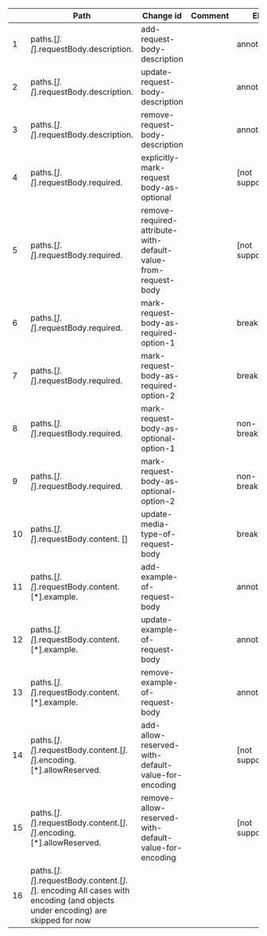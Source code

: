 |    | Path                                                                                                                         | Change id                                                      | Comment | ER                           | Link                                                           |
|----|------------------------------------------------------------------------------------------------------------------------------|----------------------------------------------------------------|---------|------------------------------|----------------------------------------------------------------|
| 1  | paths.[*].[*].requestBody.description. <value>                                                                               | add-request-body-description                                   |         | annotation                   | add-request-body-description                                   |
| 2  | paths.[*].[*].requestBody.description. <value>                                                                               | update-request-body-description                                |         | annotation                   | update-request-body-description                                |
| 3  | paths.[*].[*].requestBody.description. <value>                                                                               | remove-request-body-description                                |         | annotation                   | remove-request-body-description                                |
| 4  | paths.[*].[*].requestBody.required. <value>                                                                                  | explicitly-mark-request body-as-optional                       |         | <no changes> [not supported] | explicitly-mark-request body-as-optional                       |
| 5  | paths.[*].[*].requestBody.required. <value>                                                                                  | remove-required-attribute-with-default-value-from-request-body |         | <no changes> [not supported] | remove-required-attribute-with-default-value-from-request-body |
| 6  | paths.[*].[*].requestBody.required. <value>                                                                                  | mark-request-body-as-required-option-1                         |         | breaking                     | mark-request-body-as-required-option-1                         |
| 7  | paths.[*].[*].requestBody.required. <value>                                                                                  | mark-request-body-as-required-option-2                         |         | breaking                     | mark-request-body-as-required-option-2                         |
| 8  | paths.[*].[*].requestBody.required. <value>                                                                                  | mark-request-body-as-optional-option-1                         |         | non-breaking                 | mark-request-body-as-optional-option-1                         |
| 9  | paths.[*].[*].requestBody.required. <value>                                                                                  | mark-request-body-as-optional-option-2                         |         | non-breaking                 | mark-request-body-as-optional-option-2                         |
| 10 | paths.[*].[*].requestBody.content. [<media-type>]                                                                            | update-media-type-of-request-body                              |         | breaking                     | update-media-type-of-request-body                              |
| 11 | paths.[*].[*].requestBody.content.[*].example. <value>                                                                       | add-example-of-request-body                                    |         | annotation                   | add-example-of-request-body                                    |
| 12 | paths.[*].[*].requestBody.content.[*].example. <value>                                                                       | update-example-of-request-body                                 |         | annotation                   | update-example-of-request-body                                 |
| 13 | paths.[*].[*].requestBody.content.[*].example. <value>                                                                       | remove-example-of-request-body                                 |         | annotation                   | remove-example-of-request-body                                 |
| 14 | paths.[*].[*].requestBody.content.[*].[*].encoding.[*].allowReserved. <value>                                                | add-allow-reserved-with-default-value-for-encoding             |         | <no changes> [not supported] | add-allow-reserved-with-default-value-for-encoding             |
| 15 | paths.[*].[*].requestBody.content.[*].[*].encoding.[*].allowReserved. <value>                                                | remove-allow-reserved-with-default-value-for-encoding          |         | <no changes> [not supported] | remove-allow-reserved-with-default-value-for-encoding          |
| 16 | paths.[*].[*].requestBody.content.[*].[*]. encoding All cases with encoding (and objects under encoding) are skipped for now |                                                                |         |                              |                                                                |
